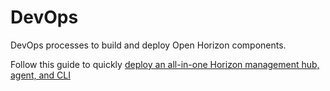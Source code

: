 # DevOps

DevOps processes to build and deploy Open Horizon components.

Follow this guide to quickly [deploy an all-in-one Horizon management hub, agent, and CLI](https://open-horizon.github.io/docs/mgmt-hub/docs/index.html)
